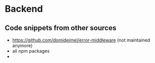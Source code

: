 # Backend

## Code snippets from other sources
* https://github.com/domideimel/error-middleware  (not maintained anymore)
* all npm packages
* 
